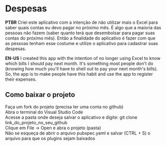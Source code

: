 # Despesas

**PTBR**
Criei este aplicativo com a intenção de não utilizar mais o Excel para saber quais contas eu devo pagar no próximo mês.
É algo que a maioria das pessoas não fazem (saber quanto terá que desembolsar para pagar suas contas do próximo mês). Então a finalidade do aplicativo é fazer com que as pessoas tenham esse costume e utilize o aplicativo para cadastrar suas despesas.

**EN-US**
I created this app with the intention of no longer using Excel to know which bills I should pay next month.
It's something most people don't do (knowing how much you'll have to shell out to pay your next month's bills). So, the app is to make people have this habit and use the app to register their expenses.

## Como baixar o projeto

Faça um fork do projeto (precisa ter uma conta no github)<br>
Abra o terminal do Visual Studio Code<br>
Acesse a pasta onde deseja salvar o aplicativo e digite: git clone link_do_projeto_no_seu_github<br>
Clique em File -> Open e abra o projeto (pasta)<br>
Não se esqueça de abrir o arquivo pubspec.yaml e salvar (CTRL + S) o arquivo para que os plugins sejam baixados<br>


